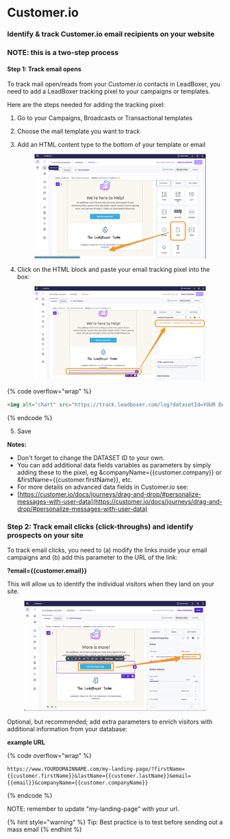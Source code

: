 # Customer.io

### Identify & track Customer.io email recipients on your website

### NOTE: this is a two-step process&#x20;

#### Step 1: Track email opens

To track mail open/reads from your Customer.io contacts in LeadBoxer, you need to add a LeadBoxer tracking pixel to your campaigns or templates.&#x20;

Here are the steps needed for adding the tracking pixel:

1. Go to your Campaigns, Broadcasts or Transactional templates
2. Choose the mail template you want to track
3.  Add an HTML content type to the bottom of your template or email

    <figure><img src="../../../.gitbook/assets/Customer_io_and_Cralan_-_LeadBoxer_-_Slack.png" alt=""><figcaption></figcaption></figure>
4.  Click on the HTML block and paste your email tracking pixel into the box:

    <figure><img src="../../../.gitbook/assets/Customer_io.png" alt=""><figcaption></figcaption></figure>

{% code overflow="wrap" %}
```html
<img alt="chart" src="https://track.leadboxer.com/log?datasetId=YOUR DATASET ID&campaign={{campaign.name}}-{{message.name}}&email={{customer.email}}" />
```
{% endcode %}

5. Save



**Notes:**

* Don't forget to change the DATASET ID to your own.&#x20;
* You can add additional data fields variables as parameters by simply adding these to the pixel, eg \&companyName=\{{customer.company\}} or \&firstName=\{{customer.firstName\}}, etc.
* For more details on advanced data fields in Customer.io see:&#x20;
* [https://customer.io/docs/journeys/drag-and-drop/#personalize-messages-with-user-data](https://customer.io/docs/journeys/drag-and-drop/#personalize-messages-with-user-data)

### Step 2: Track email clicks (click-throughs) and identify prospects on your site

To track email clicks, you need to (a) modify the links inside your email campaigns and (b) add this parameter to the URL of the link:

**?email=\{{customer.email\}}**

This will allow us to identify the individual visitors when they land on your site.



<figure><img src="../../../.gitbook/assets/Customer_io_and___Cralan_-_LeadBoxer_-_1_new_item_-_Slack.png" alt=""><figcaption></figcaption></figure>

Optional, but recommended; add extra parameters to enrich visitors with additional information from your database:

**example URL**

{% code overflow="wrap" %}
```url
https://www.YOURDOMAINNAME.com/my-landing-page/?firstName={{customer.firstName}}&lastName={{customer.lastName}}&email={{email}}&companyName={{customer.companyName}}
```
{% endcode %}

NOTE: remember to update "my-landing-page" with your url.

{% hint style="warning" %}
Tip: Best practice is to test before sending out a mass email
{% endhint %}
